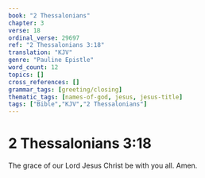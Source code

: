 ```yaml
---
book: "2 Thessalonians"
chapter: 3
verse: 18
ordinal_verse: 29697
ref: "2 Thessalonians 3:18"
translation: "KJV"
genre: "Pauline Epistle"
word_count: 12
topics: []
cross_references: []
grammar_tags: [greeting/closing]
thematic_tags: [names-of-god, jesus, jesus-title]
tags: ["Bible","KJV","2 Thessalonians"]
---
```


# 2 Thessalonians 3:18

The grace of our Lord Jesus Christ be with you all. Amen.

